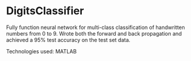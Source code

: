 # DigitsClassifier

Fully function neural network for multi-class classification of handwritten numbers from 0 to 9. Wrote both the forward and back propagation and achieved a 95% test accuracy on the test set data.

Technologies used: MATLAB
